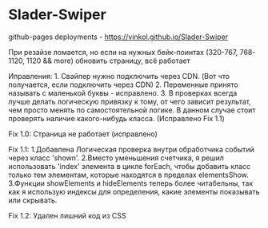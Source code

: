 # Slader-Swiper
github-pages deployments - https://vinkol.github.io/Slader-Swiper

При резайзе ломается, но если на нужных бейк-поинтах (320-767, 768-1120, 1120 && more) обновить страницу, всё работает

Иправления: 1.  Свайпер нужно подключить через CDN. (Вот что получается, если подключить через CDN)
            2.  Переменные принято называть с маленькой буквы - исправлено.
            3.  В проверках всегда лучше делать логическую привязку к тому, 
                от чего зависит результат, чем просто менять по самостоятельной логике. 
                В данном случае стоит проверять наличие какого-нибудь класса. (Исправлено Fix 1.1)

Fix 1.0:    Страница не работает (исправлено)

Fix 1.1:    1.Добавлена Логическая проверка внутри обработчика событий через класс 'shown'.
            2.Вместо уменьшения счетчика, я решил использовать 'index' элемента в цикле forEach, 
            чтобы добавить класс только тем элементам, которые находятся в пределах elementsShow.
            3.Функции showElements и hideElements теперь более читабельны, так как я использую индексы
            для определения, какие элементы показывать или скрывать.

Fix 1.2:    Удален лишний код из CSS